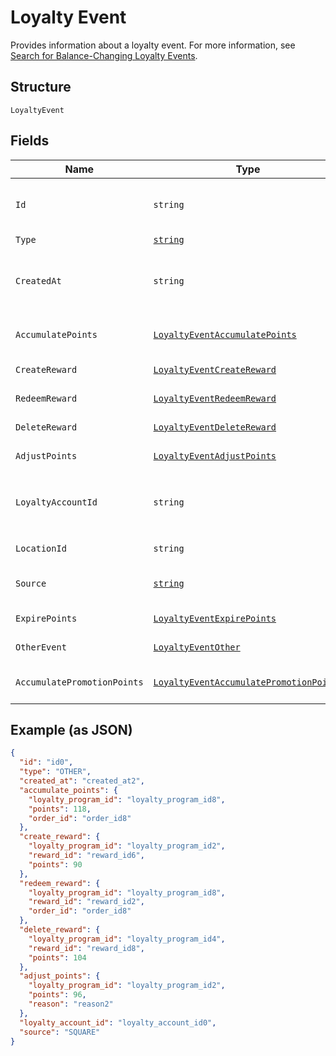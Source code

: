 
# Loyalty Event

Provides information about a loyalty event.
For more information, see [Search for Balance-Changing Loyalty Events](https://developer.squareup.com/docs/loyalty-api/loyalty-events).

## Structure

`LoyaltyEvent`

## Fields

| Name | Type | Tags | Description |
|  --- | --- | --- | --- |
| `Id` | `string` | Required | The Square-assigned ID of the loyalty event.<br>**Constraints**: *Minimum Length*: `1` |
| `Type` | [`string`](../../doc/models/loyalty-event-type.md) | Required | The type of the loyalty event. |
| `CreatedAt` | `string` | Required | The timestamp when the event was created, in RFC 3339 format.<br>**Constraints**: *Minimum Length*: `1` |
| `AccumulatePoints` | [`LoyaltyEventAccumulatePoints`](../../doc/models/loyalty-event-accumulate-points.md) | Optional | Provides metadata when the event `type` is `ACCUMULATE_POINTS`. |
| `CreateReward` | [`LoyaltyEventCreateReward`](../../doc/models/loyalty-event-create-reward.md) | Optional | Provides metadata when the event `type` is `CREATE_REWARD`. |
| `RedeemReward` | [`LoyaltyEventRedeemReward`](../../doc/models/loyalty-event-redeem-reward.md) | Optional | Provides metadata when the event `type` is `REDEEM_REWARD`. |
| `DeleteReward` | [`LoyaltyEventDeleteReward`](../../doc/models/loyalty-event-delete-reward.md) | Optional | Provides metadata when the event `type` is `DELETE_REWARD`. |
| `AdjustPoints` | [`LoyaltyEventAdjustPoints`](../../doc/models/loyalty-event-adjust-points.md) | Optional | Provides metadata when the event `type` is `ADJUST_POINTS`. |
| `LoyaltyAccountId` | `string` | Required | The ID of the [loyalty account](entity:LoyaltyAccount) associated with the event.<br>**Constraints**: *Minimum Length*: `1`, *Maximum Length*: `36` |
| `LocationId` | `string` | Optional | The ID of the [location](entity:Location) where the event occurred. |
| `Source` | [`string`](../../doc/models/loyalty-event-source.md) | Required | Defines whether the event was generated by the Square Point of Sale. |
| `ExpirePoints` | [`LoyaltyEventExpirePoints`](../../doc/models/loyalty-event-expire-points.md) | Optional | Provides metadata when the event `type` is `EXPIRE_POINTS`. |
| `OtherEvent` | [`LoyaltyEventOther`](../../doc/models/loyalty-event-other.md) | Optional | Provides metadata when the event `type` is `OTHER`. |
| `AccumulatePromotionPoints` | [`LoyaltyEventAccumulatePromotionPoints`](../../doc/models/loyalty-event-accumulate-promotion-points.md) | Optional | Provides metadata when the event `type` is `ACCUMULATE_PROMOTION_POINTS`. |

## Example (as JSON)

```json
{
  "id": "id0",
  "type": "OTHER",
  "created_at": "created_at2",
  "accumulate_points": {
    "loyalty_program_id": "loyalty_program_id8",
    "points": 118,
    "order_id": "order_id8"
  },
  "create_reward": {
    "loyalty_program_id": "loyalty_program_id2",
    "reward_id": "reward_id6",
    "points": 90
  },
  "redeem_reward": {
    "loyalty_program_id": "loyalty_program_id8",
    "reward_id": "reward_id2",
    "order_id": "order_id8"
  },
  "delete_reward": {
    "loyalty_program_id": "loyalty_program_id4",
    "reward_id": "reward_id8",
    "points": 104
  },
  "adjust_points": {
    "loyalty_program_id": "loyalty_program_id2",
    "points": 96,
    "reason": "reason2"
  },
  "loyalty_account_id": "loyalty_account_id0",
  "source": "SQUARE"
}
```

